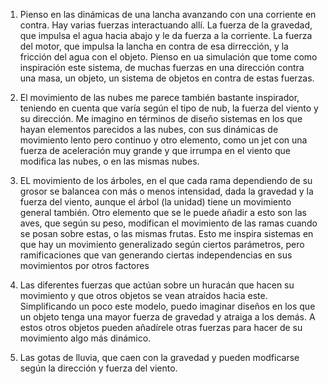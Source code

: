 1. Pienso en las dinámicas de una lancha avanzando con una corriente en contra. Hay varias fuerzas interactuando allí. La fuerza de la gravedad, que impulsa el agua
hacia abajo y le da fuerza a la corriente. La fuerza del motor, que impulsa la lancha en contra de esa dirrección, y la fricción del agua con el objeto.
Pienso en ua simulación que tome como inspiración este sistema, de muchas fuerzas en una dirección contra una masa, un objeto, un sistema de objetos en contra
de estas fuerzas.

2. El movimiento de las nubes me parece también bastante inspirador, teniendo en cuenta que varía según el tipo de nub, la fuerza del viento y su dirección. Me imagino 
en términos de diseño sistemas en los que hayan elementos parecidos a las nubes, con sus dinámicas de movimiento lento pero continuo y otro elemento, como un jet
con una fuerza de aceleración muy grande y que irrumpa en el viento que modifica las nubes, o en las mismas nubes.

3. EL movimiento de los árboles, en el que cada rama dependiendo de su grosor se balancea con más o menos intensidad, dada la gravedad y la fuerza del viento, aunque
el árbol (la unidad) tiene un movimiento general también. Otro elemento que se le puede añadir a esto son las aves, que según su peso, modifican el movimiento de las
ramas cuando se posan sobre estas, o las mismas frutas. Esto me inspira sistemas en que hay un movimiento generalizado según ciertos parámetros, pero ramificaciones
que van generando ciertas independencias en sus movimientos por otros factores

4. Las diferentes fuerzas que actúan sobre un huracán que hacen su movimiento y que otros objetos se vean atraídos hacia este. Simplificando un poco este modelo, 
puedo imaginar diseños en los que un objeto tenga una mayor fuerza de gravedad y atraiga a los demás. A estos otros objetos pueden añadírele otras fuerzas para hacer
de su movimiento algo más dinámico.

5. Las gotas de lluvia, que caen con la gravedad y pueden modficarse según la dirección y fuerza del viento.
